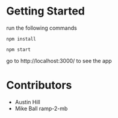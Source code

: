 # Getting Started 

run the following commands

`npm install`

`npm start`

go to http://localhost:3000/ to see the app

# Contributors

- Austin Hill
- Mike Ball ramp-2-mb